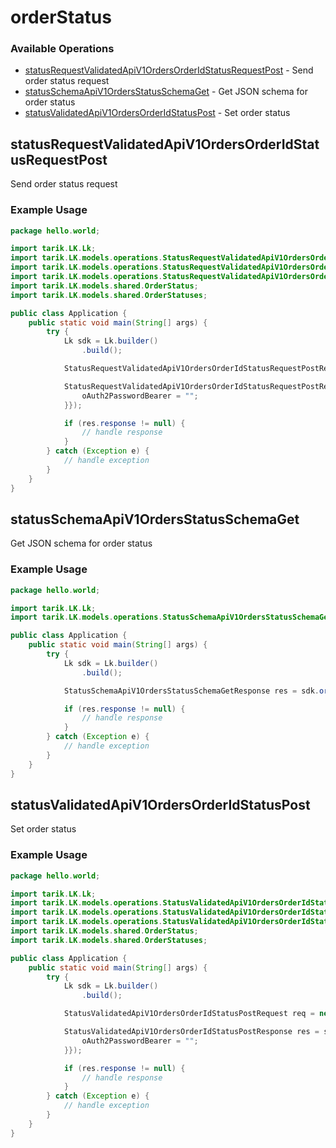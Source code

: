 # orderStatus

### Available Operations

* [statusRequestValidatedApiV1OrdersOrderIdStatusRequestPost](#statusrequestvalidatedapiv1ordersorderidstatusrequestpost) - Send order status request
* [statusSchemaApiV1OrdersStatusSchemaGet](#statusschemaapiv1ordersstatusschemaget) - Get JSON schema for order status
* [statusValidatedApiV1OrdersOrderIdStatusPost](#statusvalidatedapiv1ordersorderidstatuspost) - Set order status

## statusRequestValidatedApiV1OrdersOrderIdStatusRequestPost

Send order status request

### Example Usage

```java
package hello.world;

import tarik.LK.Lk;
import tarik.LK.models.operations.StatusRequestValidatedApiV1OrdersOrderIdStatusRequestPostRequest;
import tarik.LK.models.operations.StatusRequestValidatedApiV1OrdersOrderIdStatusRequestPostResponse;
import tarik.LK.models.operations.StatusRequestValidatedApiV1OrdersOrderIdStatusRequestPostSecurity;
import tarik.LK.models.shared.OrderStatus;
import tarik.LK.models.shared.OrderStatuses;

public class Application {
    public static void main(String[] args) {
        try {
            Lk sdk = Lk.builder()
                .build();

            StatusRequestValidatedApiV1OrdersOrderIdStatusRequestPostRequest req = new StatusRequestValidatedApiV1OrdersOrderIdStatusRequestPostRequest(                new OrderStatus(4695L, OrderStatuses.ZERO);, 677817L);            

            StatusRequestValidatedApiV1OrdersOrderIdStatusRequestPostResponse res = sdk.orderStatus.statusRequestValidatedApiV1OrdersOrderIdStatusRequestPost(req, new StatusRequestValidatedApiV1OrdersOrderIdStatusRequestPostSecurity("excepturi") {{
                oAuth2PasswordBearer = "";
            }});

            if (res.response != null) {
                // handle response
            }
        } catch (Exception e) {
            // handle exception
        }
    }
}
```

## statusSchemaApiV1OrdersStatusSchemaGet

Get JSON schema for order status

### Example Usage

```java
package hello.world;

import tarik.LK.Lk;
import tarik.LK.models.operations.StatusSchemaApiV1OrdersStatusSchemaGetResponse;

public class Application {
    public static void main(String[] args) {
        try {
            Lk sdk = Lk.builder()
                .build();

            StatusSchemaApiV1OrdersStatusSchemaGetResponse res = sdk.orderStatus.statusSchemaApiV1OrdersStatusSchemaGet();

            if (res.response != null) {
                // handle response
            }
        } catch (Exception e) {
            // handle exception
        }
    }
}
```

## statusValidatedApiV1OrdersOrderIdStatusPost

Set order status

### Example Usage

```java
package hello.world;

import tarik.LK.Lk;
import tarik.LK.models.operations.StatusValidatedApiV1OrdersOrderIdStatusPostRequest;
import tarik.LK.models.operations.StatusValidatedApiV1OrdersOrderIdStatusPostResponse;
import tarik.LK.models.operations.StatusValidatedApiV1OrdersOrderIdStatusPostSecurity;
import tarik.LK.models.shared.OrderStatus;
import tarik.LK.models.shared.OrderStatuses;

public class Application {
    public static void main(String[] args) {
        try {
            Lk sdk = Lk.builder()
                .build();

            StatusValidatedApiV1OrdersOrderIdStatusPostRequest req = new StatusValidatedApiV1OrdersOrderIdStatusPostRequest(                new OrderStatus(270008L, OrderStatuses.ONE);, 735194L);            

            StatusValidatedApiV1OrdersOrderIdStatusPostResponse res = sdk.orderStatus.statusValidatedApiV1OrdersOrderIdStatusPost(req, new StatusValidatedApiV1OrdersOrderIdStatusPostSecurity("labore") {{
                oAuth2PasswordBearer = "";
            }});

            if (res.response != null) {
                // handle response
            }
        } catch (Exception e) {
            // handle exception
        }
    }
}
```
